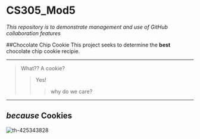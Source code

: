 # CS305_Mod5
_This repository is to demonstrate management and use of GitHub collaboration features_

##Chocolate Chip Cookie
This project seeks to determine the **best** chocolate chip cookie recipie.

---
>What?? A cookie?
>
>>Yes!
>>
>>>why do we care?
---



**_because_**
Cookies
---

![th-425343828](https://github.com/littlleHawk/CS305_Mod5/assets/119966698/2a083f5e-fb76-4158-ad4d-f2c1868be22b)
